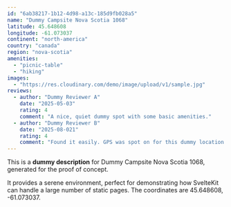 ```yaml
---
id: "6ab38217-1b12-4d98-a13c-185d9fb028a5"
name: "Dummy Campsite Nova Scotia 1068"
latitude: 45.648608
longitude: -61.073037
continent: "north-america"
country: "canada"
region: "nova-scotia"
amenities:
  - "picnic-table"
  - "hiking"
images:
  - "https://res.cloudinary.com/demo/image/upload/v1/sample.jpg"
reviews:
  - author: "Dummy Reviewer A"
    date: "2025-05-03"
    rating: 4
    comment: "A nice, quiet dummy spot with some basic amenities."
  - author: "Dummy Reviewer B"
    date: "2025-08-021"
    rating: 4
    comment: "Found it easily. GPS was spot on for this dummy location."
---
```


This is a **dummy description** for Dummy Campsite Nova Scotia 1068, generated for the proof of concept.

It provides a serene environment, perfect for demonstrating how SvelteKit can handle a large number of static pages. The coordinates are 45.648608, -61.073037.
